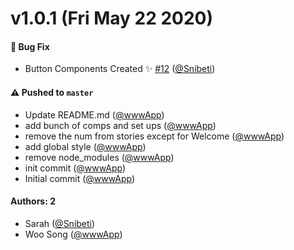 # v1.0.1 (Fri May 22 2020)

#### 🐛 Bug Fix

- Button Components Created :sparkles: [#12](https://github.com/wwwApp/kk-design-system/pull/12) ([@Snibeti](https://github.com/Snibeti))

#### ⚠️ Pushed to `master`

- Update README.md ([@wwwApp](https://github.com/wwwApp))
- add bunch of comps and set ups ([@wwwApp](https://github.com/wwwApp))
- remove the num from stories except for Welcome ([@wwwApp](https://github.com/wwwApp))
- add global style ([@wwwApp](https://github.com/wwwApp))
- remove node_modules ([@wwwApp](https://github.com/wwwApp))
- init commit ([@wwwApp](https://github.com/wwwApp))
- Initial commit ([@wwwApp](https://github.com/wwwApp))

#### Authors: 2

- Sarah ([@Snibeti](https://github.com/Snibeti))
- Woo Song ([@wwwApp](https://github.com/wwwApp))
